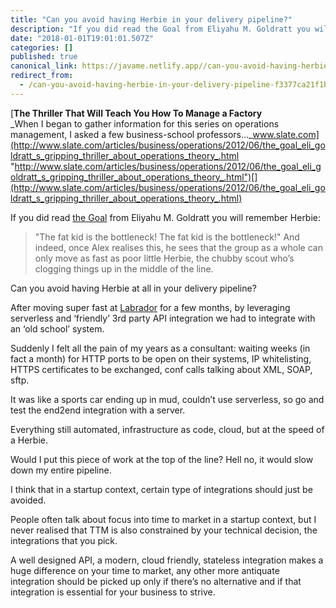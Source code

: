 ```yaml
---
title: "Can you avoid having Herbie in your delivery pipeline?"
description: "If you did read the Goal from Eliyahu M. Goldratt you will remember Herbie:"
date: "2018-01-01T19:01:01.507Z"
categories: []
published: true
canonical_link: https://javame.netlify.app//can-you-avoid-having-herbie-in-your-delivery-pipeline-f3377ca21f1b
redirect_from:
  - /can-you-avoid-having-herbie-in-your-delivery-pipeline-f3377ca21f1b
---
```


[**The Thriller That Will Teach You How To Manage a Factory**  
_When I began to gather information for this series on operations management, I asked a few business-school professors…_www.slate.com](http://www.slate.com/articles/business/operations/2012/06/the_goal_eli_goldratt_s_gripping_thriller_about_operations_theory_.html "http://www.slate.com/articles/business/operations/2012/06/the_goal_eli_goldratt_s_gripping_thriller_about_operations_theory_.html")[](http://www.slate.com/articles/business/operations/2012/06/the_goal_eli_goldratt_s_gripping_thriller_about_operations_theory_.html)

If you did read [the Goal](https://en.wikipedia.org/wiki/The_Goal_%28novel%29) from Eliyahu M. Goldratt you will remember Herbie:

> "The fat kid is the bottleneck! The fat kid is the bottleneck!" And indeed, once Alex realises this, he sees that the group as a whole can only move as fast as poor little Herbie, the chubby scout who’s clogging things up in the middle of the line.

Can you avoid having Herbie at all in your delivery pipeline?

After moving super fast at [Labrador](https://www.thelabrador.co.uk/) for a few months, by leveraging serverless and ‘friendly’ 3rd party API integration we had to integrate with an ‘old school’ system.

Suddenly I felt all the pain of my years as a consultant: waiting weeks (in fact a month) for HTTP ports to be open on their systems, IP whitelisting, HTTPS certificates to be exchanged, conf calls talking about XML, SOAP, sftp.

It was like a sports car ending up in mud, couldn’t use serverless, so go and test the end2end integration with a server.

Everything still automated, infrastructure as code, cloud, but at the speed of a Herbie.

Would I put this piece of work at the top of the line? Hell no, it would slow down my entire pipeline.

I think that in a startup context, certain type of integrations should just be avoided.

People often talk about focus into time to market in a startup context, but I never realised that TTM is also constrained by your technical decision, the integrations that you pick.

A well designed API, a modern, cloud friendly, stateless integration makes a huge difference on your time to market, any other more antiquate integration should be picked up only if there’s no alternative and if that integration is essential for your business to strive.

